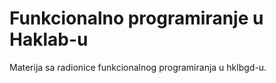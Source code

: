 # Funkcionalno programiranje u Haklab-u

Materija sa radionice funkcionalnog programiranja u hklbgd-u.
